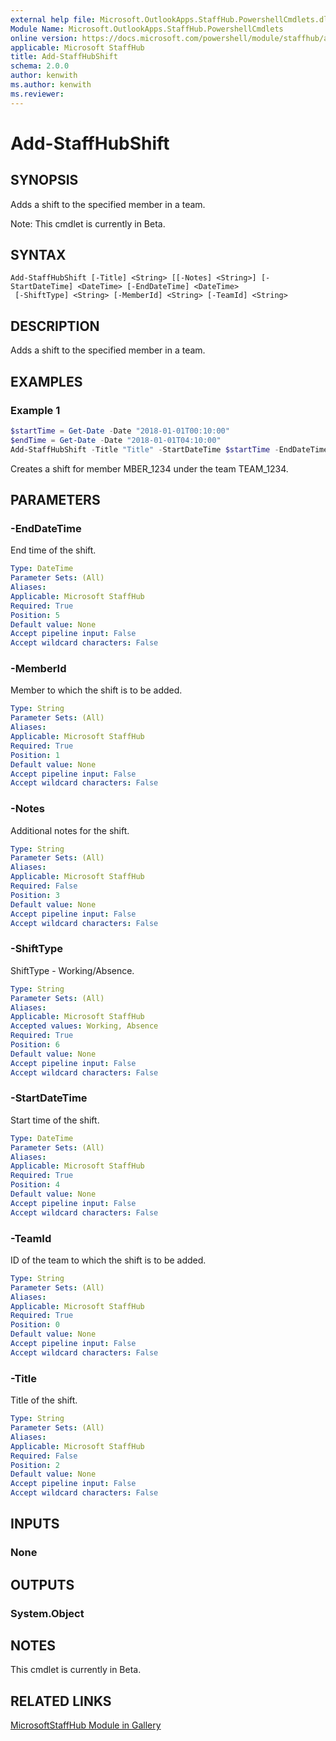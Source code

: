 ```yaml
---
external help file: Microsoft.OutlookApps.StaffHub.PowershellCmdlets.dll-Help.xml
Module Name: Microsoft.OutlookApps.StaffHub.PowershellCmdlets
online version: https://docs.microsoft.com/powershell/module/staffhub/add-staffhubshift
applicable: Microsoft StaffHub
title: Add-StaffHubShift
schema: 2.0.0
author: kenwith
ms.author: kenwith
ms.reviewer:
---
```


# Add-StaffHubShift

## SYNOPSIS
Adds a shift to the specified member in a team.

Note: This cmdlet is currently in Beta.

## SYNTAX

```
Add-StaffHubShift [-Title] <String> [[-Notes] <String>] [-StartDateTime] <DateTime> [-EndDateTime] <DateTime>
 [-ShiftType] <String> [-MemberId] <String> [-TeamId] <String>
```

## DESCRIPTION
Adds a shift to the specified member in a team.

## EXAMPLES

### Example 1
```powershell
$startTime = Get-Date -Date "2018-01-01T00:10:00"
$endTime = Get-Date -Date "2018-01-01T04:10:00"
Add-StaffHubShift -Title "Title" -StartDateTime $startTime -EndDateTime $endTime -ShiftType Working -MemberId "MBER_1234" -TeamId "TEAM_1234"
```

Creates a shift for member MBER_1234 under the team TEAM_1234.

## PARAMETERS

### -EndDateTime
End time of the shift.

```yaml
Type: DateTime
Parameter Sets: (All)
Aliases:
Applicable: Microsoft StaffHub
Required: True
Position: 5
Default value: None
Accept pipeline input: False
Accept wildcard characters: False
```

### -MemberId
Member to which the shift is to be added.

```yaml
Type: String
Parameter Sets: (All)
Aliases:
Applicable: Microsoft StaffHub
Required: True
Position: 1
Default value: None
Accept pipeline input: False
Accept wildcard characters: False
```

### -Notes
Additional notes for the shift.

```yaml
Type: String
Parameter Sets: (All)
Aliases:
Applicable: Microsoft StaffHub
Required: False
Position: 3
Default value: None
Accept pipeline input: False
Accept wildcard characters: False
```

### -ShiftType
ShiftType - Working/Absence.

```yaml
Type: String
Parameter Sets: (All)
Aliases:
Applicable: Microsoft StaffHub
Accepted values: Working, Absence
Required: True
Position: 6
Default value: None
Accept pipeline input: False
Accept wildcard characters: False
```

### -StartDateTime
Start time of the shift.

```yaml
Type: DateTime
Parameter Sets: (All)
Aliases:
Applicable: Microsoft StaffHub
Required: True
Position: 4
Default value: None
Accept pipeline input: False
Accept wildcard characters: False
```

### -TeamId
ID of the team to which the shift is to be added.

```yaml
Type: String
Parameter Sets: (All)
Aliases:
Applicable: Microsoft StaffHub
Required: True
Position: 0
Default value: None
Accept pipeline input: False
Accept wildcard characters: False
```

### -Title
Title of the shift.

```yaml
Type: String
Parameter Sets: (All)
Aliases:
Applicable: Microsoft StaffHub
Required: False
Position: 2
Default value: None
Accept pipeline input: False
Accept wildcard characters: False
```

## INPUTS

### None

## OUTPUTS

### System.Object

## NOTES

This cmdlet is currently in Beta.

## RELATED LINKS

[MicrosoftStaffHub Module in Gallery](https://www.powershellgallery.com/packages/MicrosoftStaffHub/1.0.0-alpha)
